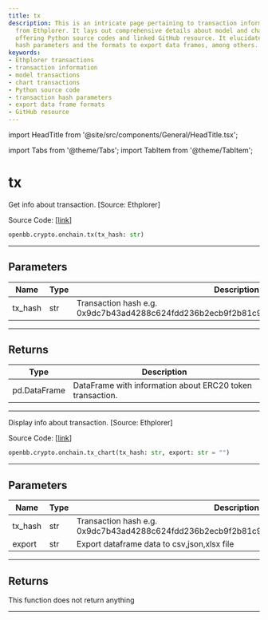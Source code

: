 ```yaml
---
title: tx
description: This is an intricate page pertaining to transaction information sourcing
  from Ethplorer. It lays out comprehensive details about model and chart transactions,
  offering Python source codes and linked GitHub resource. It elucidates transaction
  hash parameters and the formats to export data frames, among others.
keywords:
- Ethplorer transactions
- transaction information
- model transactions
- chart transactions
- Python source code
- transaction hash parameters
- export data frame formats
- GitHub resource
---
```


import HeadTitle from '@site/src/components/General/HeadTitle.tsx';

<HeadTitle title="tx - Onchain - Crypto - Reference | OpenBB SDK Docs" />

import Tabs from '@theme/Tabs';
import TabItem from '@theme/TabItem';

# tx

<Tabs>
<TabItem value="model" label="Model" default>

Get info about transaction. [Source: Ethplorer]

Source Code: [[link](https://github.com/OpenBB-finance/OpenBBTerminal/tree/main/openbb_terminal/cryptocurrency/onchain/ethplorer_model.py#L444)]

```python
openbb.crypto.onchain.tx(tx_hash: str)
```

---

## Parameters

| Name | Type | Description | Default | Optional |
| ---- | ---- | ----------- | ------- | -------- |
| tx_hash | str | Transaction hash e.g. 0x9dc7b43ad4288c624fdd236b2ecb9f2b81c93e706b2ffd1d19b112c1df7849e6 | None | False |


---

## Returns

| Type | Description |
| ---- | ----------- |
| pd.DataFrame | DataFrame with information about ERC20 token transaction. |
---

</TabItem>
<TabItem value="view" label="Chart">

Display info about transaction. [Source: Ethplorer]

Source Code: [[link](https://github.com/OpenBB-finance/OpenBBTerminal/tree/main/openbb_terminal/cryptocurrency/onchain/ethplorer_view.py#L249)]

```python
openbb.crypto.onchain.tx_chart(tx_hash: str, export: str = "")
```

---

## Parameters

| Name | Type | Description | Default | Optional |
| ---- | ---- | ----------- | ------- | -------- |
| tx_hash | str | Transaction hash e.g. 0x9dc7b43ad4288c624fdd236b2ecb9f2b81c93e706b2ffd1d19b112c1df7849e6 | None | False |
| export | str | Export dataframe data to csv,json,xlsx file |  | True |


---

## Returns

This function does not return anything

---

</TabItem>
</Tabs>
